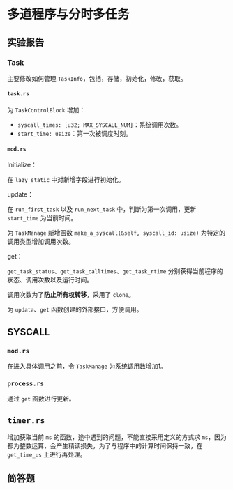 # 多道程序与分时多任务

## 实验报告

### Task

主要修改如何管理 `TaskInfo`，包括，存储，初始化，修改，获取。

#### `task.rs`

为 `TaskControlBlock` 增加：
- `syscall_times: [u32; MAX_SYSCALL_NUM]`：系统调用次数。
- `start_time: usize`：第一次被调度时刻。

#### `mod.rs`

Initialize：

在 `lazy_static` 中对新增字段进行初始化。

update：

在 `run_first_task` 以及 `run_next_task` 中，判断为第一次调用，更新 `start_time` 为当前时间。

为 `TaskManage` 新增函数 `make_a_syscall(&self, syscall_id: usize)` 为特定的调用类型增加调用次数。

get：

`get_task_status`、`get_task_calltimes`、`get_task_rtime` 分别获得当前程序的状态、调用次数以及运行时间。

调用次数为了**防止所有权转移**，采用了 `clone`。

为 `updata`、`get` 函数创建的外部接口，方便调用。

## SYSCALL

### `mod.rs`

在进入具体调用之前，令 `TaskManage` 为系统调用数增加1。

### `process.rs`

通过 `get` 函数进行更新。

## `timer.rs`

增加获取当前 `ms` 的函数，途中遇到的问题，不能直接采用定义的方式求 `ms`，因为都为整数运算，会产生精读损失，为了与程序中的计算时间保持一致，在 `get_time_us` 上进行再处理。

## 简答题
